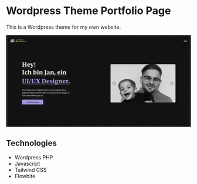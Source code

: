 # Wordpress Theme Portfolio Page

This is a Wordpress theme for my own website.

![App Screenshot](./Screenshot.png)

## Technologies

- Wordpress PHP
- Javascript
- Tailwind CSS
- Flowbite
